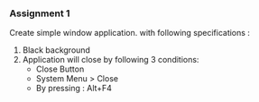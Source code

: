 ### Assignment 1

Create simple window application. with following specifications :
1. Black background
2. Application will close by following 3 conditions:
   * Close Button
   * System Menu > Close
   * By pressing : Alt+F4

